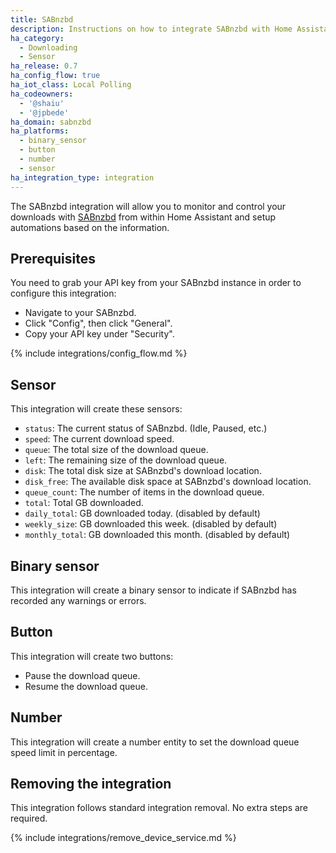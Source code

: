 ```yaml
---
title: SABnzbd
description: Instructions on how to integrate SABnzbd with Home Assistant.
ha_category:
  - Downloading
  - Sensor
ha_release: 0.7
ha_config_flow: true
ha_iot_class: Local Polling
ha_codeowners:
  - '@shaiu'
  - '@jpbede'
ha_domain: sabnzbd
ha_platforms:
  - binary_sensor
  - button
  - number
  - sensor
ha_integration_type: integration
---
```


The SABnzbd integration will allow you to monitor and control your downloads with [SABnzbd](https://sabnzbd.org) from within Home Assistant and setup automations based on the information.

## Prerequisites

You need to grab your API key from your SABnzbd instance in order to configure this integration:

- Navigate to your SABnzbd.
- Click "Config", then click "General".
- Copy your API key under "Security".

{% include integrations/config_flow.md %}

## Sensor

This integration will create these sensors:

- `status`: The current status of SABnzbd. (Idle, Paused, etc.)
- `speed`: The current download speed.
- `queue`: The total size of the download queue.
- `left`: The remaining size of the download queue.
- `disk`: The total disk size at SABnzbd's download location.
- `disk_free`: The available disk space at SABnzbd's download location.
- `queue_count`: The number of items in the download queue.
- `total`: Total GB downloaded.
- `daily_total`: GB downloaded today. (disabled by default)
- `weekly_size`: GB downloaded this week. (disabled by default)
- `monthly_total`: GB downloaded this month. (disabled by default)

## Binary sensor

This integration will create a binary sensor to indicate if SABnzbd has recorded any warnings or errors.

## Button

This integration will create two buttons:

- Pause the download queue.
- Resume the download queue.

## Number

This integration will create a number entity to set the download queue speed limit in percentage.

## Removing the integration

This integration follows standard integration removal. No extra steps are required.

{% include integrations/remove_device_service.md %}